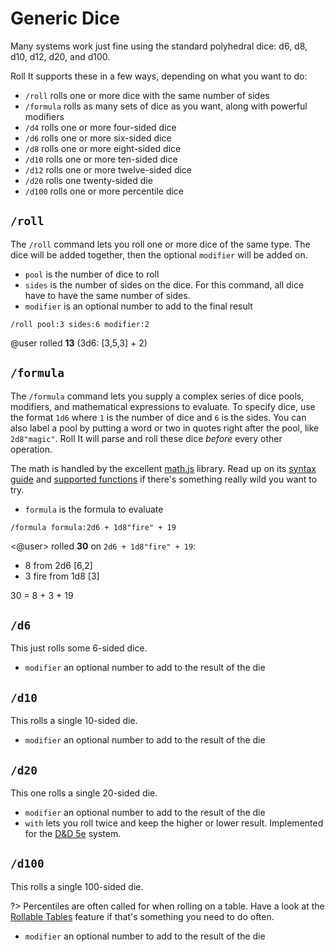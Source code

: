 # Generic Dice

Many systems work just fine using the standard polyhedral dice: d6, d8, d10, d12, d20, and d100.

Roll It supports these in a few ways, depending on what you want to do:

* `/roll` rolls one or more dice with the same number of sides
* `/formula` rolls as many sets of dice as you want, along with powerful modifiers
* `/d4` rolls one or more four-sided dice
* `/d6` rolls one or more six-sided dice
* `/d8` rolls one or more eight-sided dice
* `/d10` rolls one or more ten-sided dice
* `/d12` rolls one or more twelve-sided dice
* `/d20` rolls one twenty-sided die
* `/d100` rolls one or more percentile dice

## `/roll`

The `/roll` command lets you roll one or more dice of the same type. The dice will be added together, then the optional `modifier` will be added on.

* `pool` is the number of dice to roll
* `sides` is the number of sides on the dice. For this command, all dice have to have the same number of sides.
* `modifier` is an optional number to add to the final result

<!-- panels:start -->
<!-- div:left-panel -->
```invocation
/roll pool:3 sides:6 modifier:2
```
<!-- div:right-panel -->
@user rolled **13** (3d6: [3,5,3] + 2)
<!-- panels:end -->

## `/formula`

The `/formula` command lets you supply a complex series of dice pools, modifiers, and mathematical expressions to evaluate. To specify dice, use the format `1d6` where `1` is the number of dice and `6` is the sides. You can also label a pool by putting a word or two in quotes right after the pool, like `2d8"magic"`. Roll It will parse and roll these dice *before* every other operation.

The math is handled by the excellent [math.js](https://mathjs.org) library. Read up on its [syntax guide](https://mathjs.org/docs/expressions/syntax.html) and [supported functions](https://mathjs.org/docs/reference/functions.html) if there's something really wild you want to try.

* `formula` is the formula to evaluate

<!-- panels:start -->
<!-- div:left-panel -->
```invocation
/formula formula:2d6 + 1d8"fire" + 19
```
<!-- div:right-panel -->
<@user> rolled **30** on `2d6 + 1d8"fire" + 19`:
<ul class="indented-lines">
<li>8 from 2d6 [6,2]</li>
<li>3 fire from 1d8 [3]</li>
</ul>
30 = 8 + 3 + 19
<!-- panels:end -->

## `/d6`

This just rolls some 6-sided dice.

* `modifier` an optional number to add to the result of the die

## `/d10`

This rolls a single 10-sided die.

* `modifier` an optional number to add to the result of the die

## `/d20`

This one rolls a single 20-sided die.

* `modifier` an optional number to add to the result of the die
* `with` lets you roll twice and keep the higher or lower result. Implemented for the [D&D 5e](/systems/dnd5e) system.

## `/d100`

This rolls a single 100-sided die.

?> Percentiles are often called for when rolling on a table. Have a look at the [Rollable Tables](/features/tables) feature if that's something you need to do often.

* `modifier` an optional number to add to the result of the die

